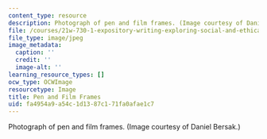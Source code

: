 ```yaml
---
content_type: resource
description: Photograph of pen and film frames. (Image courtesy of Daniel Bersak.)
file: /courses/21w-730-1-expository-writing-exploring-social-and-ethical-issues-through-film-and-print-fall-2002/fa4954a9a54c1d1387c171fa0afae1c7_CHP_Pen_Film1jpe.jpg
file_type: image/jpeg
image_metadata:
  caption: ''
  credit: ''
  image-alt: ''
learning_resource_types: []
ocw_type: OCWImage
resourcetype: Image
title: Pen and Film Frames
uid: fa4954a9-a54c-1d13-87c1-71fa0afae1c7
---
```

Photograph of pen and film frames. (Image courtesy of Daniel Bersak.)

